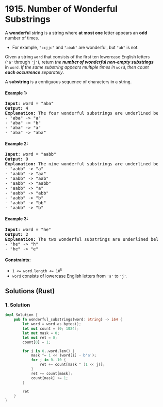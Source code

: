 # 1915. Number of Wonderful Substrings
A **wonderful** string is a string where **at most one** letter appears an **odd** number of times.

* For example, `"ccjjc"` and `"abab"` are wonderful, but `"ab"` is not.

Given a string `word` that consists of the first ten lowercase English letters (`'a'` through `'j'`), return *the **number of wonderful non-empty substrings*** in `word`. *If the same substring appears multiple times in* `word`, *then count **each occurrence** separately*.

A **substring** is a contiguous sequence of characters in a string.

#### Example 1:
<pre>
<strong>Input:</strong> word = "aba"
<strong>Output:</strong> 4
<strong>Explanation:</strong> The four wonderful substrings are underlined below:
- "aba" -> "a"
- "aba" -> "b"
- "aba" -> "a"
- "aba" -> "aba"
</pre>

#### Example 2:
<pre>
<strong>Input:</strong> word = "aabb"
<strong>Output:</strong> 9
<strong>Explanation:</strong> The nine wonderful substrings are underlined below:
- "aabb" -> "a"
- "aabb" -> "aa"
- "aabb" -> "aab"
- "aabb" -> "aabb"
- "aabb" -> "a"
- "aabb" -> "abb"
- "aabb" -> "b"
- "aabb" -> "bb"
- "aabb" -> "b"
</pre>

#### Example 3:
<pre>
<strong>Input:</strong> word = "he"
<strong>Output:</strong> 2
<strong>Explanation:</strong> The two wonderful substrings are underlined below:
- "he" -> "h"
- "he" -> "e"
</pre>

#### Constraints:
* <code>1 <= word.length <= 10<sup>5</sup></code>
* `word` consists of lowercase English letters from `'a'` to `'j'`.

## Solutions (Rust)

### 1. Solution
```Rust
impl Solution {
    pub fn wonderful_substrings(word: String) -> i64 {
        let word = word.as_bytes();
        let mut count = [0; 1024];
        let mut mask = 0;
        let mut ret = 0;
        count[0] = 1;

        for i in 0..word.len() {
            mask ^= 1 << (word[i] - b'a');
            for j in 0..10 {
                ret += count[mask ^ (1 << j)];
            }
            ret += count[mask];
            count[mask] += 1;
        }

        ret
    }
}
```

